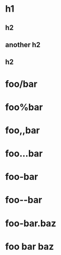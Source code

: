 # h1

## h2

## another h2

## h2

# foo/bar

# foo%bar

# foo,,bar

# foo...bar

# foo-bar

# foo--bar

# foo-bar.baz

# foo bar baz
